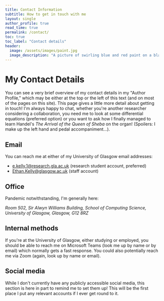 ```yaml
---
title: Contact Information
subtitle: How to get in touch with me
layout: single
author_profile: true
read_time: true
permalink: /contact/
toc: true
toc_label: "Contact details"
header:
  image: /assets/images/paint.jpg
  image_description: "A picture of swirling blue and red paint on a black backdrop."
---
```

# My Contact Details

You can see a very brief overview of my contact details in my "Author Profile," which may be either at the top or the left of this text (and on most of the pages on this site). This page gives a little more detail about getting in touch! I'm always happy to chat, whether you're another researcher considering a collaboration, you need me to look at some differential equations (preferred option) or you want to ask how I finally managed to learn Handel's _The Arrival of the Queen of Sheba_ on the organ! (Spoilers: I make up the left hand and pedal accompaniment...).


## Email

You can reach me at either of my University of Glasgow email addresses:
* [e.kelly.1@research.gla.ac.uk](mailto:e.kelly.1@research.gla.ac.uk) (research student account, preferred)
* [Ethan.Kelly@glasgow.ac.uk](mailto:Ethan.Kelly@glasgow.ac.uk) (staff account)

## Office

Pandemic notwithstanding, I'm generally here:

_Room 502, 
Sir Alwyn Williams Building, 
School of Computing Science, 
University of Glasgow, 
Glasgow, 
G12 8RZ_


## Internal methods

If you're at the University of Glasgow, either studying or employed, you should be able to reach me on Microsoft Teams (look me up by name or by email) which normally gets a fast response. You could also potentially reach me via Zoom (again, look up by name or email).



## Social media

While I don't currently have any publicly accessible social media, this section is here in part to remind me to set them up! This will be the first place I put any relevant accounts if I ever get round to it.

